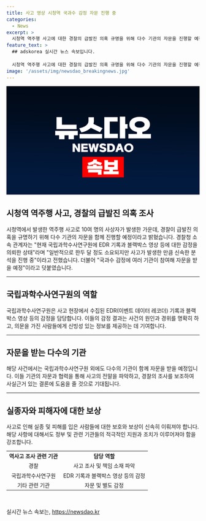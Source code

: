 ```yaml
---
title: 사고 영상 시청역 국과수 감정 자문 진행 중
categories:
  - News
excerpt: >
  시청역 역주행 사고에 대한 경찰의 급발진 의혹 규명을 위해 다수 기관의 자문을 진행할 예정입니다. 경찰청은 국립과학수사연구원에 EDR 기록과 블랙박스 영상 등을 의뢰하여 신속한 분석을 진행 중이며, 국과수 감정에 여러 기관이 참여해 자문을 받을 예정입니다. 사고가 사고인만큼 신속한 조사가 이루어지고 있습니다.
feature_text: >
  ## adskorea 실시간 뉴스 속보입니다.

  시청역 역주행 사고에 대한 경찰의 급발진 의혹 규명을 위해 다수 기관의 자문을 진행할 예정입니다. 경찰청은 국립과학수사연구원에 EDR 기록과 블랙박스 영상 등을 의뢰하여 신속한 분석을 진행 중이며, 국과수 감정에 여러 기관이 참여해 자문을 받을 예정입니다. 사고가 사고인만큼 신속한 조사가 이루어지고 있습니다.
image: '/assets/img/newsdao_breakingnews.jpg'
---
```


<p><img src="/assets/img/newsdao_breakingnews.jpg" alt="adskorea 속보" /></p>

<h2 data-ke-size="size26">시청역 역주행 사고, 경찰의 급발진 의혹 조사</h2>

<p data-ke-size="size16">시청역에서 발생한 역주행 사고로 10여 명의 사상자가 발생한 가운데, 경찰이 급발진 의혹을 규명하기 위해 다수 기관의 자문을 함께 진행할 예정이라고 밝혔습니다. 경찰청 소속 관계자는 "현재 국립과학수사연구원에 EDR 기록과 블랙박스 영상 등에 대한 감정을 의뢰한 상태"라며 "일반적으로 한두 달 정도 소요되지만 사고가 발생한 만큼 신속한 분석을 진행 중"이라고 전했습니다. 더불어 "국과수 감정에 여러 기관이 참여해 자문을 받을 예정"이라고 덧붙였습니다.</p>

<hr>

<h2 data-ke-size="size26">국립과학수사연구원의 역할</h2>

<p data-ke-size="size16">국립과학수사연구원은 사고 현장에서 수집된 EDR(이벤트 데이터 레코더) 기록과 블랙박스 영상 등의 감정을 담당합니다. 이들의 감정 결과는 사건의 원인과 경위를 명확히 하고, 의문을 가진 사람들에게 신빙성 있는 정보를 제공하는 데 기여합니다.</p>

<hr>

<h2 data-ke-size="size26">자문을 받는 다수의 기관</h2>

<p data-ke-size="size16">해당 사건에서는 국립과학수사연구원 외에도 다수의 기관이 함께 자문을 받을 예정입니다. 이들 기관의 자문과 협력을 통해 사고의 전말을 파악하고, 경찰의 조사를 보조하여 사실근거 있는 결론에 도움을 줄 것으로 기대됩니다.</p>

<hr>

<h2 data-ke-size="size26">실종자와 피해자에 대한 보상</h2>

<p data-ke-size="size16">사고로 인해 실종 및 피해를 입은 사람들에 대한 보호와 보상이 신속히 이뤄져야 합니다. 해당 사항에 대해서도 정부 및 관련 기관들의 적극적인 지원과 조치가 이루어져야 함을 강조합니다.</p>

<table>
    <tr>
        <td style="text-align: center; height: 17px;"><b>역사고 조사 관련 기관</b></td>
        <td style="text-align: center; height: 17px;"><b>담당 역할</b></td>
    </tr>
    <tr>
        <td style="text-align: center; height: 17px;">경찰</td>
        <td style="text-align: center; height: 17px;">사고 조사 및 책임 소재 파악</td>
    </tr>
    <tr>
        <td style="text-align: center; height: 17px;">국립과학수사연구원</td>
        <td style="text-align: center; height: 17px;">EDR 기록과 블랙박스 영상 등의 감정</td>
    </tr>
    <tr>
        <td style="text-align: center; height: 17px;">기타 관련 기관</td>
        <td style="text-align: center; height: 17px;">자문 및 별도 감정</td>
    </tr>
</table>

<p data-ke-size="size16">&nbsp;</p>
실시간 뉴스 속보는, <a href="https://newsdao.kr" rel="dofollow">https://newsdao.kr</a>


